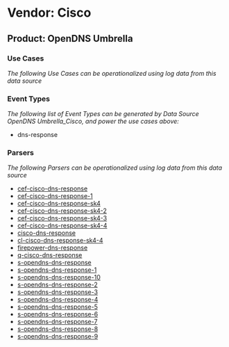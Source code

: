 Vendor: Cisco
=============
Product: OpenDNS Umbrella
-------------------------

### Use Cases

_The following Use Cases can be operationalized using log data from this data source_



### Event Types

_The following list of Event Types can be generated by Data Source OpenDNS Umbrella_Cisco, and power the use cases above:_

- dns-response


### Parsers

_The following Parsers can be operationalized using log data from this data source_

* [cef-cisco-dns-response](../Parsers/parserContent_cef-cisco-dns-response.md)
* [cef-cisco-dns-response-1](../Parsers/parserContent_cef-cisco-dns-response-1.md)
* [cef-cisco-dns-response-sk4](../Parsers/parserContent_cef-cisco-dns-response-sk4.md)
* [cef-cisco-dns-response-sk4-2](../Parsers/parserContent_cef-cisco-dns-response-sk4-2.md)
* [cef-cisco-dns-response-sk4-3](../Parsers/parserContent_cef-cisco-dns-response-sk4-3.md)
* [cef-cisco-dns-response-sk4-4](../Parsers/parserContent_cef-cisco-dns-response-sk4-4.md)
* [cisco-dns-response](../Parsers/parserContent_cisco-dns-response.md)
* [cl-cisco-dns-response-sk4-4](../Parsers/parserContent_cl-cisco-dns-response-sk4-4.md)
* [firepower-dns-response](../Parsers/parserContent_firepower-dns-response.md)
* [q-cisco-dns-response](../Parsers/parserContent_q-cisco-dns-response.md)
* [s-opendns-dns-response](../Parsers/parserContent_s-opendns-dns-response.md)
* [s-opendns-dns-response-1](../Parsers/parserContent_s-opendns-dns-response-1.md)
* [s-opendns-dns-response-10](../Parsers/parserContent_s-opendns-dns-response-10.md)
* [s-opendns-dns-response-2](../Parsers/parserContent_s-opendns-dns-response-2.md)
* [s-opendns-dns-response-3](../Parsers/parserContent_s-opendns-dns-response-3.md)
* [s-opendns-dns-response-4](../Parsers/parserContent_s-opendns-dns-response-4.md)
* [s-opendns-dns-response-5](../Parsers/parserContent_s-opendns-dns-response-5.md)
* [s-opendns-dns-response-6](../Parsers/parserContent_s-opendns-dns-response-6.md)
* [s-opendns-dns-response-7](../Parsers/parserContent_s-opendns-dns-response-7.md)
* [s-opendns-dns-response-8](../Parsers/parserContent_s-opendns-dns-response-8.md)
* [s-opendns-dns-response-9](../Parsers/parserContent_s-opendns-dns-response-9.md)
